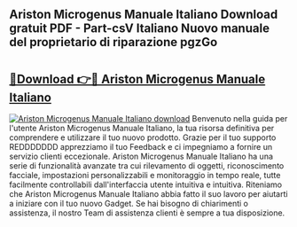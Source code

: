 ## Ariston Microgenus Manuale Italiano Download gratuit PDF - Part-csV Italiano Nuovo manuale del proprietario di riparazione pgzGo

# <h2><a href="http://dfavcjv.blite.top/?on=Ariston+Microgenus+Manuale+Italiano">🔗Download 👉🔴 Ariston Microgenus Manuale Italiano</a></h2>

[![Ariston Microgenus Manuale Italiano download](https://i.imgur.com/lujVjoI.png)](http://dfavcjv.blite.top/?on=Ariston+Microgenus+Manuale+Italiano)
Benvenuto nella guida per l'utente Ariston Microgenus Manuale Italiano, la tua risorsa definitiva per comprendere e utilizzare il tuo nuovo prodotto. Grazie per il tuo supporto REDDDDDDD apprezziamo il tuo Feedback e ci impegniamo a fornire un servizio clienti eccezionale. Ariston Microgenus Manuale Italiano ha una serie di funzionalità avanzate tra cui rilevamento di oggetti, riconoscimento facciale, impostazioni personalizzabili e monitoraggio in tempo reale, tutte facilmente controllabili dall'interfaccia utente intuitiva e intuitiva. Riteniamo che Ariston Microgenus Manuale Italiano abbia fatto il suo lavoro per aiutarti a iniziare con il tuo nuovo Gadget. Se hai bisogno di chiarimenti o assistenza, il nostro Team di assistenza clienti è sempre a tua disposizione.
